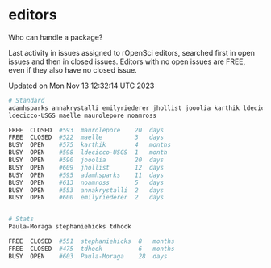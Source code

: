 # editors

Who can handle a package?

Last activity in issues assigned to rOpenSci editors, searched first in open
issues and then in closed issues. Editors with no open issues are FREE, even if
they also have no closed issue.


Updated on Mon Nov 13 12:32:14 UTC 2023

```bash
# Standard
adamhsparks annakrystalli emilyriederer jhollist jooolia karthik ldecicco
ldecicco-USGS maelle maurolepore noamross

FREE  CLOSED  #593  maurolepore    20  days
FREE  CLOSED  #522  maelle         3   days
BUSY  OPEN    #575  karthik        4   months
BUSY  OPEN    #598  ldecicco-USGS  1   month
BUSY  OPEN    #590  jooolia        20  days
BUSY  OPEN    #609  jhollist       12  days
BUSY  OPEN    #595  adamhsparks    11  days
BUSY  OPEN    #613  noamross       5   days
BUSY  OPEN    #553  annakrystalli  2   days
BUSY  OPEN    #600  emilyriederer  2   days


# Stats
Paula-Moraga stephaniehicks tdhock

FREE  CLOSED  #551  stephaniehicks  8   months
FREE  CLOSED  #475  tdhock          6   months
BUSY  OPEN    #603  Paula-Moraga    28  days
```
